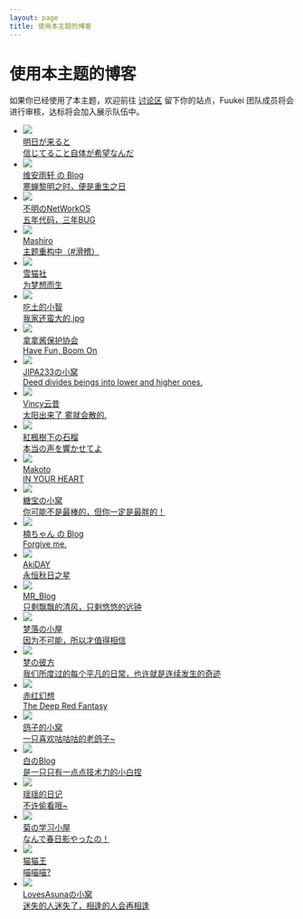 ```yaml
---
layout: page
title: 使用本主题的博客
---
```

<!--
# 使用本主题的博客
如果你已经使用了本主题，欢迎前往 [讨论区](https://github.com/Fuukei/Sakurairo_Wiki/discussions/) 找到当前月份的讨论并留下你的站点，Fuukei 团队成员将会进行审核，达标将会加入展示队伍中。-->
<div class="Demo has-sidebar">
<div class="container-2">
<div class="content-2">
<div class="vp-doc content-container-2">
<h1>使用本主题的博客</h1>
<p>如果你已经使用了本主题，欢迎前往 <a href="https://github.com/Fuukei/docs_site/discussions/1" target="_blank">讨论区</a> 留下你的站点，Fuukei 团队成员将会进行审核，达标将会加入展示队伍中。</p>
<div class="links">
<ul class="link-items fontSmooth">

<li class="link-item">
<a class="link-item-inner effect-apollo" href="https://kiseki.blog/" target="_blank" one-link-mark="yes">
<img src="https://s.nmxc.ltd/sakurairo_vision/asuhe/furina.webp"><br>
<span class="sitename">明日が来ると</span>
<div class="linkdes">信じてること自体が希望なんだ</div>
</a>
</li>

<li class="link-item">
<a class="link-item-inner effect-apollo" href="https://blog.ukenn.top/" target="_blank" one-link-mark="yes">
<img src="https://s.nmxc.ltd/fuukei_docs/sakurairo/demosite/blog.ukenn.top.webp"><br>
<span class="sitename">维安雨轩 の Blog</span>
<div class="linkdes">寒蝉黎明之时，便是重生之日</div>
</a>
</li>


<li class="link-item">
<a class="link-item-inner effect-apollo" href="https://networkos.club/" target="_blank" one-link-mark="yes">
<img src="https://s.nmxc.ltd/fuukei_docs/sakurairo/demosite/networkos.club.webp"><br>
<span class="sitename">不明のNetWorkOS</span>
<div class="linkdes">五年代码，三年BUG</div>
</a>
</li>

<li class="link-item">
<a class="link-item-inner effect-apollo" href="https://2heng.xin/" target="_blank" one-link-mark="yes">
<img src="https://s.nmxc.ltd/fuukei_docs/sakurairo/demosite/2heng.xin.webp"><br>
<span class="sitename">Mashiro</span>
<div class="linkdes">主题重构中（#滑稽）</div>
</a>
</li>

<li class="link-item">
<a class="link-item-inner effect-apollo" href="https://www.yukicat.net/" target="_blank" one-link-mark="yes">
<img src="https://s.nmxc.ltd/fuukei_docs/sakurairo/demosite/www.yukicat.net.webp"><br>
<span class="sitename">雪猫社</span>
<div class="linkdes">为梦想而生</div>
</a>
</li>

<li class="link-item">
<a class="link-item-inner effect-apollo" href="https://blog.chitudexiaozhi.com/" target="_blank" one-link-mark="yes">
<img src="https://s.nmxc.ltd/fuukei_docs/sakurairo/demosite/blog.chitudexiaozhi.com.webp"><br>
<span class="sitename">吃土的小智</span>
<div class="linkdes">我家还蛮大的.jpg</div>
</a>
</li>

<li class="link-item">
<a class="link-item-inner effect-apollo" href="https://mtpa.live/" target="_blank" one-link-mark="yes">
<img src="https://s.nmxc.ltd/fuukei_docs/sakurairo/demosite/mtpa.live.webp"><br>
<span class="sitename">拿拿酱保护协会</span>
<div class="linkdes">Have Fun, Boom On</div>
</a>
</li>

<li class="link-item">
<a class="link-item-inner effect-apollo" href="https://jipa.moe/" target="_blank" one-link-mark="yes">
<img src="https://jipa.moe/static/avatar.jpg"><br>
<span class="sitename">JIPA233の小窝</span>
<div class="linkdes">Deed divides beings into lower and higher ones.</div>
</a>
</li>

<li class="link-item">
<a class="link-item-inner effect-apollo" href="https://blog.vincy1230.net/" target="_blank" one-link-mark="yes">
<img src="https://s.nmxc.ltd/fuukei_docs/sakurairo/demosite/blog.vincent1230.top.webp"><br>
<span class="sitename">Vincy云昔</span>
<div class="linkdes">太阳出来了 雾就会散的.</div>
</a>
</li>

<li class="link-item">
<a class="link-item-inner effect-apollo" href="https://001666.xyz/" target="_blank" one-link-mark="yes">
<img src="https://s.nmxc.ltd/fuukei_docs/sakurairo/demosite/001666.xyz.webp"><br>
<span class="sitename">紅楓樹下の石榴</span>
<div class="linkdes">本当の声を響かせてよ</div>
</a>
</li>

<li class="link-item">
<a class="link-item-inner effect-apollo" href="https://www.ylk.ink/" target="_blank" one-link-mark="yes">
<img src="https://s.nmxc.ltd/fuukei_docs/sakurairo/demosite/www.ylk.cool.webp"><br>
<span class="sitename">Makoto</span>
<div class="linkdes">IN YOUR HEART</div>
</a>
</li>

<li class="link-item">
<a class="link-item-inner effect-apollo" href="https://blog.tangbao.ltd/" target="_blank" one-link-mark="yes">
<img src="https://s.nmxc.ltd/fuukei_docs/sakurairo/demosite/blog.tangbao.ltd.webp"><br>
<span class="sitename">糖宝の小窝</span>
<div class="linkdes">你可能不是最棒的，但你一定是最胖的！</div>
</a>
</li>

<li class="link-item">
<a class="link-item-inner effect-apollo" href="https://blog.nyat.icu/" target="_blank" one-link-mark="yes">
<img src="https://s.nmxc.ltd/fuukei_docs/sakurairo/demosite/cmu.bwmc.live.webp"><br>
<span class="sitename">楠ちゃん の Blog</span>
<div class="linkdes">Forgive me.</div>
</a>
</li>

<li class="link-item">
<a class="link-item-inner effect-apollo" href="https://blog.akiday.com/" target="_blank" one-link-mark="yes">
<img src="https://blog.akiday.com/imgapi/profile.webp"><br>
<span class="sitename">AkiDAY</span>
<div class="linkdes">永恒秋日之星</div>
</a>
</li>

<li class="link-item">
<a class="link-item-inner effect-apollo" href="http://www.mroldl001.top/" target="_blank" one-link-mark="yes">
<img src="https://www.mroldl001.top/wp-content/uploads/2024/07/1721901159-%E7%BE%8E%E6%B3%A2-%E8%99%9A%E7%A5%9E%E8%B5%A0-%E5%9C%86%E5%BD%A2%E5%8D%8A%E8%BA%AB.png"><br>
<span class="sitename">MR_Blog</span>
<div class="linkdes">只剩飘飘的清风，只剩悠悠的远钟</div>
</a>
</li>

<li class="link-item">
<a class="link-item-inner effect-apollo" href="https://blog.dreamfall.cn/" target="_blank" one-link-mark="yes">
<img src="https://img.mengluo.work/avatar.jpg"><br>
<span class="sitename">梦落の小屋</span>
<div class="linkdes">因为不可能，所以才值得相信</div>
</a>
</li>

<li class="link-item">
<a class="link-item-inner effect-apollo" href="https://www.xgxdmx.com/" target="_blank" one-link-mark="yes">
<img src="https://www.xgxdmx.com/wp-content/uploads/2018/12/cropped-illust_67136711_20180208_091521.png"><br>
<span class="sitename">梦の彼方</span>
<div class="linkdes">我们所度过的每个平凡的日常，也许就是连续发生的奇迹</div>
</a>
</li>

<li class="link-item">
<a class="link-item-inner effect-apollo" href="https://reimu.red/" target="_blank" one-link-mark="yes">
<img src="http://reimu.red/wp-content/uploads/2024/03/1709820325-73676589_p0.jpg"><br>
<span class="sitename">赤红幻想</span>
<div class="linkdes">The Deep Red Fantasy</div>
</a>
</li>

<li class="link-item">
<a class="link-item-inner effect-apollo" href="https://msoushi.xyz/" target="_blank" one-link-mark="yes">
<img src="https://msoushi.xyz/wp-content/uploads/2023/12/20231205_040234.jpg"><br>
<span class="sitename">鸽子的小窝</span>
<div class="linkdes">一只喜欢咕咕咕的老鸽子~</div>
</a>
</li>

<li class="link-item">
<a class="link-item-inner effect-apollo" href="https://blog.mashiro.pro/" target="_blank" one-link-mark="yes">
<img src="https://blog.mashiro.pro/wp-content/uploads/myavatar.jpg"><br>
<span class="sitename">白のBlog</span>
<div class="linkdes">是一只只有一点点技术力的小白捏</div>
</a>
</li>

<li class="link-item">
<a class="link-item-inner effect-apollo" href="https://www.luoshuitianyi.com/" target="_blank" one-link-mark="yes">
<img src="http://www.luoshuitianyi.com/wp-content/uploads/2024/10/1728963195-illust_72888859_20200712_195916_compressed.jpg"><br>
<span class="sitename">瑶瑶的日记</span>
<div class="linkdes">不许偷看哦~</div>
</a>
</li>

<li class="link-item">
<a class="link-item-inner effect-apollo" href="https://nailin.wisky.top/" target="_blank" one-link-mark="yes">
<img src="https://nailin.wisky.top/wp-content/uploads/2025/03/1741017753-NV_@BUBHUWJ1J4WXZ_ZA.jpg"><br>
<span class="sitename">菊の学习小屋</span>
<div class="linkdes">なんで春日影やったの！</div>
</a>
</li>

<li class="link-item">
<a class="link-item-inner effect-apollo" href="https://nicocat.cc/" target="_blank" one-link-mark="yes">
<img src="https://avatars.githubusercontent.com/u/114812330"><br>
<span class="sitename">猫猫王</span>
<div class="linkdes">喵喵喵?</div>
</a>
</li>

<li class="link-item">
<a class="link-item-inner effect-apollo" href="https://blog.hyosakura.com/" target="_blank" one-link-mark="yes">
<img src="https://blog.hyosakura.com/avatar"><br>
<span class="sitename">LovesAsunaの小窝</span>
<div class="linkdes">迷失的人迷失了，相逢的人会再相逢</div>
</a>
</li>

</ul>
</div>
</div>
</div>
</div>
</div>
